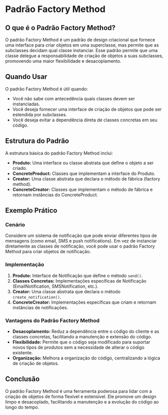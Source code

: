 # Padrão Factory Method

## O que é o Padrão Factory Method?

O padrão Factory Method é um padrão de design criacional que fornece uma interface para criar objetos em uma superclasse, mas permite que as subclasses decidam qual classe instanciar. Esse padrão permite que uma classe delegue a responsabilidade de criação de objetos a suas subclasses, promovendo uma maior flexibilidade e desacoplamento.

## Quando Usar

O padrão Factory Method é útil quando:

- Você não sabe com antecedência quais classes devem ser instanciadas.
- Você deseja fornecer uma interface de criação de objetos que pode ser estendida por subclasses.
- Você deseja evitar a dependência direta de classes concretas em seu código.

## Estrutura do Padrão

A estrutura básica do padrão Factory Method inclui:

- **Produto:** Uma interface ou classe abstrata que define o objeto a ser criado.
- **ConcreteProduct:** Classes que implementam a interface do Produto.
- **Creator:** Uma classe abstrata que declara o método de fábrica (factory method).
- **ConcreteCreator:** Classes que implementam o método de fábrica e retornam instâncias do ConcreteProduct.

## Exemplo Prático

### Cenário

Considere um sistema de notificação que pode enviar diferentes tipos de mensagens (como email, SMS e push notifications). Em vez de instanciar diretamente as classes de notificação, você pode usar o padrão Factory Method para criar objetos de notificação.

### Implementação

1. **Produto:** Interface de Notificação que define o método `send()`.
2. **Classes Concretas:** Implementações específicas de Notificação (EmailNotification, SMSNotification, etc.).
3. **Creator:** Uma classe abstrata que declara o método `create_notification()`.
4. **ConcreteCreator:** Implementações específicas que criam e retornam instâncias de notificações.

### Vantagens do Padrão Factory Method

- **Desacoplamento:** Reduz a dependência entre o código do cliente e as classes concretas, facilitando a manutenção e extensão do código.
- **Flexibilidade:** Permite que o código seja modificado para suportar novos tipos de produtos sem a necessidade de alterar o código existente.
- **Organização:** Melhora a organização do código, centralizando a lógica de criação de objetos.

## Conclusão

O padrão Factory Method é uma ferramenta poderosa para lidar com a criação de objetos de forma flexível e extensível. Ele promove um design limpo e desacoplado, facilitando a manutenção e a evolução do código ao longo do tempo.
